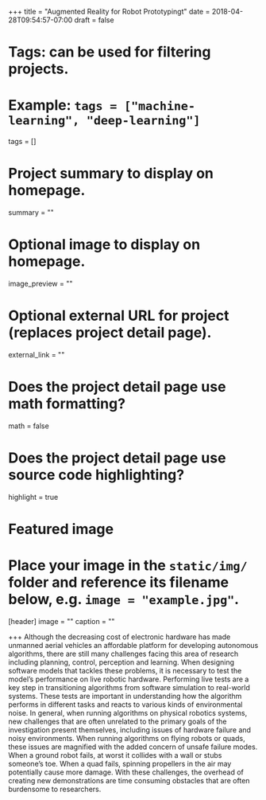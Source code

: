 +++
title = "Augmented Reality for Robot Prototypingt"
date = 2018-04-28T09:54:57-07:00
draft = false

# Tags: can be used for filtering projects.
# Example: `tags = ["machine-learning", "deep-learning"]`
tags = []

# Project summary to display on homepage.
summary = ""

# Optional image to display on homepage.
image_preview = ""

# Optional external URL for project (replaces project detail page).
external_link = ""

# Does the project detail page use math formatting?
math = false

# Does the project detail page use source code highlighting?
highlight = true

# Featured image
# Place your image in the `static/img/` folder and reference its filename below, e.g. `image = "example.jpg"`.
[header]
image = ""
caption = ""

+++
Although the decreasing cost of electronic hardware has made unmanned aerial vehicles an affordable platform for developing autonomous algorithms, there are still many challenges facing this area of research including planning, control, perception and learning. When designing software models that tackles these problems, it is necessary to test the model’s performance on live robotic hardware. Performing live tests are a key step in transitioning algorithms from software simulation to real-world systems. These tests are important in understanding how the algorithm performs in different tasks and reacts to various kinds of environmental noise. In general, when running algorithms on physical robotics systems, new challenges that are often unrelated to the primary goals of the investigation present themselves, including issues of hardware failure and noisy environments. When running algorithms on flying robots or quads, these issues are magnified with the added concern of unsafe failure modes. When a ground robot fails, at worst it collides with a wall or stubs someone’s toe. When a quad fails, spinning propellers in the air may potentially cause more damage. With these challenges, the overhead of creating new demonstrations are time consuming obstacles that are often burdensome to researchers.</p>
